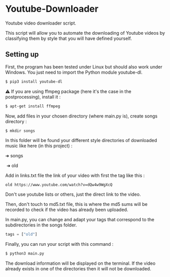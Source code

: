 # Youtube-Downloader
 Youtube video downloader script.



This script will allow you to automate the downloading of Youtube videos by classifying them by style that you will have defined yourself.



## Setting up



First, the program has been tested under Linux but should also work under Windows. You just need to import the Python module youtube-dl.

```bash
$ pip3 install youtube-dl
```



⚠️ If you are using ffmpeg package (here it's the case in the postprocessing), install it :

```bash
$ apt-get install ffmpeg
```



Now, add files in your chosen directory (where main.py is), create songs directory :

```bash
$ mkdir songs
```

In this folder will be found your different style directories of downloaded music like here (in this project) :

➜ songs

​			➜ old



Add in links.txt file the link of your video with first the tag like this :

```
old https://www.youtube.com/watch?v=dQw4w9WgXcQ
```

Don't use youtube lists or others, just the direct link to the video.



Then, don't touch to md5.txt file, this is where the md5 sums will be recorded to check if the video has already been uploaded.



In main.py, you can change and adapt your tags that correspond to the subdirectories in the songs folder.

```python
tags = ["old"]
```



Finally, you can run your script with this command :

```bash
$ python3 main.py
```

The download information will be displayed on the terminal. If the video already exists in one of the directories then it will not be downloaded.